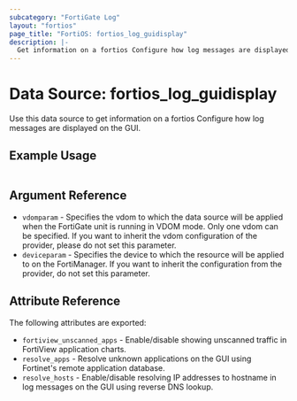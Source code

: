 ```yaml
---
subcategory: "FortiGate Log"
layout: "fortios"
page_title: "FortiOS: fortios_log_guidisplay"
description: |-
  Get information on a fortios Configure how log messages are displayed on the GUI.
---
```


# Data Source: fortios_log_guidisplay
Use this data source to get information on a fortios Configure how log messages are displayed on the GUI.


## Example Usage

```hcl

```

## Argument Reference

* `vdomparam` - Specifies the vdom to which the data source will be applied when the FortiGate unit is running in VDOM mode. Only one vdom can be specified. If you want to inherit the vdom configuration of the provider, please do not set this parameter.
* `deviceparam` - Specifies the device to which the resource will be applied to on the FortiManager. If you want to inherit the configuration from the provider, do not set this parameter.

## Attribute Reference

The following attributes are exported:

* `fortiview_unscanned_apps` - Enable/disable showing unscanned traffic in FortiView application charts.
* `resolve_apps` - Resolve unknown applications on the GUI using Fortinet's remote application database.
* `resolve_hosts` - Enable/disable resolving IP addresses to hostname in log messages on the GUI using reverse DNS lookup.
